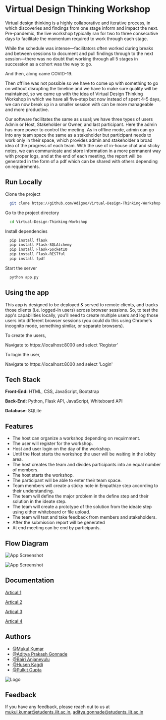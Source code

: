 
# Virtual Design Thinking Workshop

Virtual design thinking is a highly collaborative and iterative process, in which discoveries and findings from one stage inform and impact the next. Pre-pandemic, the live workshop typically ran for two to three consecutive days to facilitate the momentum required to work through each stage.

While the schedule was intense—facilitators often worked during breaks and between sessions to document and pull findings through to the next session—there was no doubt that working through all 5 stages in succession as a cohort was the way to go.

And then, along came COVID-19.

Then offline was not possible so we have to come up with something to go on without disrupting the timeline and we have to make sure quality will be maintained, so we came up with the idea of Virtual Design Thinking Workshop in which we have all five-step but now instead of spent 4-5 days, we can now break up in a smaller session with can be more manageable and more productive.

Our software facilitates the same as usual; we have three types of users Admin or Host, Stakeholder or Owner, and last participant. Here the admin has more power to control the meeting. As in offline mode, admin can go into any team space the same as a stakeholder but participant needs to work only in their space, which provides admin and stakeholder a broad idea of the progress of each team. With the use of in-house chat and sticky notes, we can communicate and store information in a more permanent way with proper logs, and at the end of each meeting, the report will be generated in the form of a pdf which can be shared with others depending on requirements.
## Run Locally

Clone the project

```bash
  git clone https://github.com/Adigoo/Virtual-Design-Thinking-Workshop.git
```

Go to the project directory

```bash
  cd Virtual-Design-Thinking-Workshop
```

Install dependencies

```bash
  pip install flask
  pip install Flask-SQLAlchemy
  pip install Flask-SocketIO
  pip install Flask-RESTful
  pip install fpdf
```

Start the server

```bash
  python app.py
```

## Using the app
This app is designed to be deployed & served to remote clients, and tracks those clients (i.e. logged-in users) across browser sessions. So, to test the app's  capabilities locally, you'll need to create multiple users and log those users into different browser sessions (you could do this using Chrome's incognito mode, something similar, or separate browsers). 

To create the users,

Navigate to https://localhost:8000 and select 'Register'

To login the user,

Navigate to https://localhost:8000 and select 'Login'

## Tech Stack

**Front-End:** HTML, CSS, JavaScript, Bootstrap

**Back-End:** Python, Flask API, JavaScript, Whiteboard API

**Database:** SQLite

## Features

- The host can organize a workshop depending on requirnment.
- The user will register for the workshop.
- Host and user login on the day of the workshop.
- Until the Host starts the workshop the user will be waiting in the lobby area.
- The host creates the team and divides participants into an equal number of members.
- The host starts the workshop.
- The participant will be able to enter their team space.
- Team members will create a sticky note in Empathize step according to their understanding.
- The team will define the major problem in the define step and their solution in the ideate step.
- The team will create a prototype of the solution from the ideate step using either whiteboard or file upload.
- The team will test and take feedback from members and stakeholders.
- After the submission report will be generated
- At end meeting can be end by participants.


## Flow Diagram

![App Screenshot](https://i.ibb.co/Fb4GD9t/image.png)

![App Screenshot](https://i.ibb.co/GnvHvnm/image.png)


## Documentation

[Artical 1](https://drive.google.com/file/d/0B5tEq_Jf3-6oOVk0SWkzM2xmOTg/view?resourcekey=0-gBtx2H9ne8GQnRafv83JMg)

[Artical 2](https://netmind.net/en/design-thinking-in-an-hour-workshop-framework/)

[Artical 3](https://medium.com/windmill-smart-solutions/design-thinking-workshop-step-by-step-guide-428171c2adee)

[Artical 4](https://miro.com/blog/how-to-run-a-virtual-design-thinking-workshop/)

## Authors

- [@Mukul Kumar](http://github.com/mkk96)
- [@Aditya Prakash Gonnade](https://github.com/Adigoo)
- [@Bairi Anjaneyulu](https://github.com/AnjaneyuluBairi)
- [@Husen Kagdi](https://github.com/HRKagdi)
- [@Pulkit Gupta](https://github.com/Pulkit112)




![Logo](https://i.ibb.co/tPZ0SGr/logo.png)


## Feedback

If you have any feedback, please reach out to us at mukul.kumar@students.iiit.ac.in, aditya.gonnade@students.iiit.ac.in

